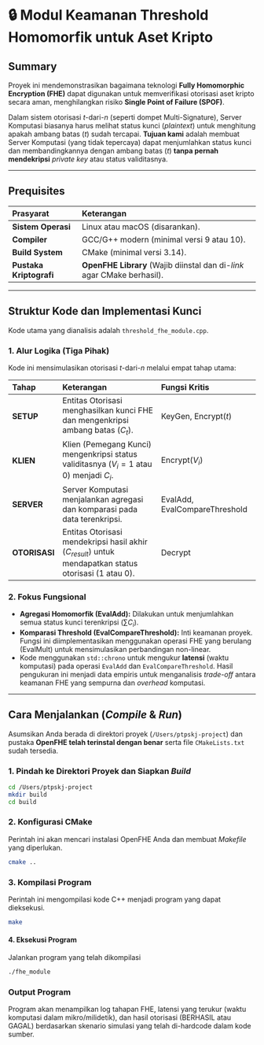 # 🔒 Modul Keamanan Threshold Homomorfik untuk Aset Kripto

## Summary

Proyek ini mendemonstrasikan bagaimana teknologi **Fully Homomorphic Encryption (FHE)** dapat digunakan untuk memverifikasi otorisasi aset kripto secara aman, menghilangkan risiko **Single Point of Failure (SPOF)**.

Dalam sistem otorisasi $t$-dari-$n$ (seperti dompet Multi-Signature), Server Komputasi biasanya harus melihat status kunci (*plaintext*) untuk menghitung apakah ambang batas ($t$) sudah tercapai. **Tujuan kami** adalah membuat Server Komputasi (yang tidak tepercaya) dapat menjumlahkan status kunci dan membandingkannya dengan ambang batas ($t$) **tanpa pernah mendekripsi** *private key* atau status validitasnya.

---

## Prequisites

| Prasyarat | Keterangan |
| :--- | :--- |
| **Sistem Operasi** | Linux atau macOS (disarankan). |
| **Compiler** | GCC/G++ modern (minimal versi 9 atau 10). |
| **Build System** | CMake (minimal versi 3.14). |
| **Pustaka Kriptografi** | **OpenFHE Library** (Wajib diinstal dan di-*link* agar CMake berhasil). |

---

## Struktur Kode dan Implementasi Kunci

Kode utama yang dianalisis adalah `threshold_fhe_module.cpp`.

### 1. Alur Logika (Tiga Pihak)

Kode ini mensimulasikan otorisasi $t$-dari-$n$ melalui empat tahap utama:

| Tahap | Keterangan | Fungsi Kritis |
| :--- | :--- | :--- |
| **SETUP** | Entitas Otorisasi menghasilkan kunci FHE dan mengenkripsi ambang batas ($C_t$). | $\text{KeyGen}$, $\text{Encrypt}(t)$ |
| **KLIEN** | Klien (Pemegang Kunci) mengenkripsi status validitasnya ($V_i=1$ atau $0$) menjadi $C_i$. | $\text{Encrypt}(V_i)$ |
| **SERVER** | Server Komputasi menjalankan agregasi dan komparasi pada data terenkripsi. | $\text{EvalAdd}$, $\text{EvalCompareThreshold}$ |
| **OTORISASI** | Entitas Otorisasi mendekripsi hasil akhir ($C_{result}$) untuk mendapatkan status otorisasi ($1$ atau $0$). | $\text{Decrypt}$ |

### 2. Fokus Fungsional

* **Agregasi Homomorfik ($\text{EvalAdd}$):** Dilakukan untuk menjumlahkan semua status kunci terenkripsi ($\sum C_i$).
* **Komparasi Threshold ($\text{EvalCompareThreshold}$):** Inti keamanan proyek. Fungsi ini diimplementasikan menggunakan operasi FHE yang berulang ($\text{EvalMult}$) untuk mensimulasikan perbandingan non-linear.
* Kode menggunakan `std::chrono` untuk mengukur **latensi** (waktu komputasi) pada operasi `EvalAdd` dan `EvalCompareThreshold`. Hasil pengukuran ini menjadi data empiris untuk menganalisis *trade-off* antara keamanan FHE yang sempurna dan *overhead* komputasi.

---

## Cara Menjalankan (*Compile* & *Run*)

Asumsikan Anda berada di direktori proyek (`/Users/ptpskj-project`) dan pustaka **OpenFHE telah terinstal dengan benar** serta file `CMakeLists.txt` sudah tersedia.

### 1. Pindah ke Direktori Proyek dan Siapkan *Build*

```bash
cd /Users/ptpskj-project
mkdir build
cd build

```

### 2. Konfigurasi CMake

Perintah ini akan mencari instalasi OpenFHE Anda dan membuat *Makefile* yang diperlukan.

```bash
cmake ..

```

### 3. Kompilasi Program

Perintah ini mengompilasi kode C++ menjadi program yang dapat dieksekusi.

```bash
make

```

#### 4. Eksekusi Program

Jalankan program yang telah dikompilasi
```bash
./fhe_module

```

### Output Program
Program akan menampilkan log tahapan FHE, latensi yang terukur (waktu komputasi dalam mikro/milidetik), dan hasil otorisasi (BERHASIL atau GAGAL) berdasarkan skenario simulasi yang telah di-hardcode dalam kode sumber.
